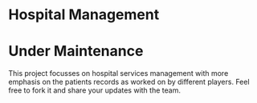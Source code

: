# Hospital Management

# Under Maintenance

This project focusses on hospital services management with more emphasis on the patients records as worked on by different
players.
Feel free to fork it and share your updates with the team.
